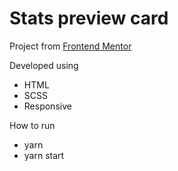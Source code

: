 # Stats preview card

Project from [Frontend Mentor](https://www.frontendmentor.io/challenges/stats-preview-card-component-8JqbgoU62)

Developed using
- HTML
- SCSS
- Responsive

How to run
- yarn
- yarn start
